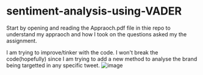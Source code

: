 # sentiment-analysis-using-VADER

Start by opening and reading the Appraoch.pdf file in thie repo to understand my appraoch and how I took on the questions asked my the assignment.

I am trying to improve/tinker with the code. I won't break the code(hopefully) since I am trying to add a new method to analyse the brand being targetted in any specific tweet.
![image](https://github.com/rohan-patnaik/sentiment-analysis-using-VADER/assets/22250758/2efab8a9-32b9-41b3-a80a-34f023d76be0)
